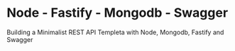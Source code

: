 # Node - Fastify - Mongodb - Swagger

Building a Minimalist REST API Templeta with Node, Mongodb, Fastify and Swagger
